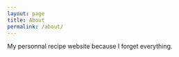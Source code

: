 ```yaml
---
layout: page
title: About
permalink: /about/
---
```


My personnal recipe website because I forget everything.

